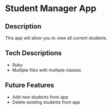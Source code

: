 # Student Manager App

## Description
This app will allow you to view all current students.

## Tech Descriptions
 - Ruby
 - Multiple files with multiple classes

## Future Features

 - Add new students from app
 - Delete existing students from app
